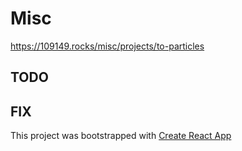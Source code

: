 # Misc

https://109149.rocks/misc/projects/to-particles

## TODO

## FIX

This project was bootstrapped with [Create React App](https://github.com/facebook/create-react-app)
